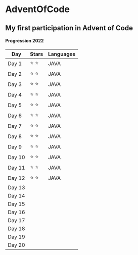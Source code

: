 # AdventOfCode

## My first participation in Advent of Code

#### Progression 2022

Day  | Stars | Languages
---- | ----- | ---------
Day 1 | ⭐ ⭐  | JAVA
Day 2 | ⭐ ⭐  | JAVA
Day 3 | ⭐ ⭐  | JAVA
Day 4 | ⭐ ⭐  | JAVA
Day 5 | ⭐ ⭐  | JAVA
Day 6 | ⭐ ⭐  | JAVA
Day 7 | ⭐ ⭐  | JAVA
Day 8 | ⭐ ⭐  | JAVA
Day 9 | ⭐ ⭐  | JAVA
Day 10 | ⭐ ⭐  | JAVA
Day 11 | ⭐ ⭐  | JAVA
Day 12 | ⭐ ⭐  | JAVA
Day 13|       |
Day 14|       |
Day 15|       |
Day 16|       |
Day 17|       |
Day 18|       |
Day 19|       |
Day 20|       |
